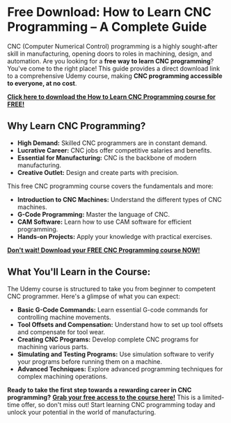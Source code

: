# Free Download: How to Learn CNC Programming – A Complete Guide

CNC (Computer Numerical Control) programming is a highly sought-after skill in manufacturing, opening doors to roles in machining, design, and automation. Are you looking for a **free way to learn CNC programming**? You've come to the right place! This guide provides a direct download link to a comprehensive Udemy course, making **CNC programming accessible to everyone, at no cost**.

[**Click here to download the How to Learn CNC Programming course for FREE!**](https://udemywork.com/how-to-learn-cnc-programing)

## Why Learn CNC Programming?

*   **High Demand:** Skilled CNC programmers are in constant demand.
*   **Lucrative Career:** CNC jobs offer competitive salaries and benefits.
*   **Essential for Manufacturing:** CNC is the backbone of modern manufacturing.
*   **Creative Outlet:** Design and create parts with precision.

This free CNC programming course covers the fundamentals and more:

*   **Introduction to CNC Machines:** Understand the different types of CNC machines.
*   **G-Code Programming:** Master the language of CNC.
*   **CAM Software:** Learn how to use CAM software for efficient programming.
*   **Hands-on Projects:** Apply your knowledge with practical exercises.

[**Don't wait! Download your FREE CNC Programming course NOW!**](https://udemywork.com/how-to-learn-cnc-programing)

## What You'll Learn in the Course:

The Udemy course is structured to take you from beginner to competent CNC programmer. Here's a glimpse of what you can expect:

*   **Basic G-Code Commands:** Learn essential G-code commands for controlling machine movements.
*   **Tool Offsets and Compensation:** Understand how to set up tool offsets and compensate for tool wear.
*   **Creating CNC Programs:** Develop complete CNC programs for machining various parts.
*   **Simulating and Testing Programs:** Use simulation software to verify your programs before running them on a machine.
*   **Advanced Techniques:** Explore advanced programming techniques for complex machining operations.

**Ready to take the first step towards a rewarding career in CNC programming?** **[Grab your free access to the course here!](https://udemywork.com/how-to-learn-cnc-programing)** This is a limited-time offer, so don't miss out! Start learning CNC programming today and unlock your potential in the world of manufacturing.
